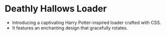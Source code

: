 # Deathly Hallows Loader
- Introducing a captivating Harry Potter-inspired loader crafted with CSS.
- It features an enchanting design that gracefully rotates.
